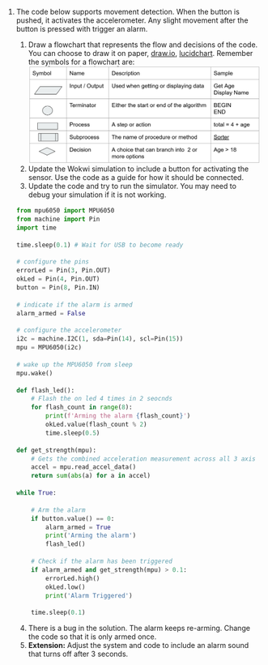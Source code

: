 
1. The code below supports movement detection. When the button is pushed, it activates the accelerometer. Any slight movement after the button is pressed with trigger an alarm.

    1. Draw a flowchart that represents the flow and decisions of the code. You can choose to draw it on paper, [draw.io](https://app.diagrams.net/), [lucidchart](https://www.lucidchart.com). Remember the symbols for a flowchart are:
     ![Flowchart Symbols](./images/flowchart_symbols.png)
    2. Update the Wokwi simulation to include a button for activating the sensor. Use the code as a guide for how it should be connected.
    3. Update the code and try to run the simulator. You may need to debug your simulation if it is not working.

    ```python
    from mpu6050 import MPU6050
    from machine import Pin
    import time

    time.sleep(0.1) # Wait for USB to become ready

    # configure the pins
    errorLed = Pin(3, Pin.OUT)
    okLed = Pin(4, Pin.OUT)
    button = Pin(8, Pin.IN)

    # indicate if the alarm is armed
    alarm_armed = False

    # configure the accelerometer
    i2c = machine.I2C(1, sda=Pin(14), scl=Pin(15))
    mpu = MPU6050(i2c)

    # wake up the MPU6050 from sleep
    mpu.wake()

    def flash_led():
        # Flash the on led 4 times in 2 seocnds
        for flash_count in range(8):
            print(f'Arming the alarm {flash_count}')
            okLed.value(flash_count % 2)
            time.sleep(0.5)

    def get_strength(mpu):
        # Gets the combined acceleration measurement across all 3 axis as a +ve value in g
        accel = mpu.read_accel_data()
        return sum(abs(a) for a in accel)

    while True:
        
        # Arm the alarm 
        if button.value() == 0:
            alarm_armed = True
            print('Arming the alarm')
            flash_led()

        # Check if the alarm has been triggered
        if alarm_armed and get_strength(mpu) > 0.1:
            errorLed.high()
            okLed.low()
            print('Alarm Triggered')

        time.sleep(0.1)
    ```

    4. There is a bug in the solution. The alarm keeps re-arming. Change the code so that it is only armed once.
    5. **Extension:** Adjust the system and code to include an alarm sound that turns off after 3 seconds. 
